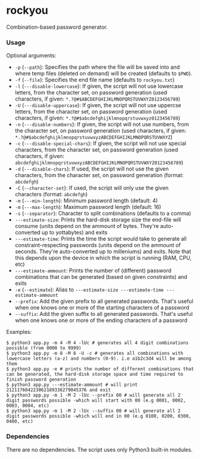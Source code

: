 # rockyou

Combination-based password generator.

### Usage

Optional arguments:

* `-p` (`--path`): Specifies the path where the file will be saved into and where temp files (deleted on demand) will be created (defaults to `$PWD`).
* `-f` (`--file`): Specifies the end file name (defaults to `rockyou.txt`)
* `-l` (`---disable-lowercase`): If given, the script will not use lowercase letters, from the character set, on password generation (used characters, if given: `*.?@#$ABCDEFGHIJKLMNOPQRSTUVWXYZ0123456789`)
* `-U` (`---disable-uppercase`): If given, the script will not use uppercse letters, from the character set, on password generation (used characters, if given: `*.?@#$abcdefghijklmnopqrstuvwxyz0123456789`)
* `-n` (`---disable-numbers`): If given, the script will not use numbers, from the character set, on password generation (used characters, if given: `*.?@#$abcdefghijklmnopqrstuvwxyzABCDEFGHIJKLMNOPQRSTUVWXYZ`)
* `-c` (`---disable-special-chars`): If given, the script will not use special characters, from the character set, on password generation (used characters, if given: `abcdefghijklmnopqrstuvwxyzABCDEFGHIJKLMNOPQRSTUVWXYZ0123456789`)
* `-d` (`---disable-chars`): If used, the script will not use the given characters, from the character set, on password generation (format: `abcdefgh`)
* `-C` (`--character-set`): If used, the script will only use the given characters (format: `abcdefgh`)
* `-m` (`---min-length`): Minimum password length (default: 4)
* `-m` (`---max-length`): Maximum password length (default: 16)
* `-s` (`--separator`): Character to split combinations (defaults to a comma)
* `---estimate-size`: Prints the hard-disk storage size the end-file will consume (units depend on the ammount of bytes. They're auto-converted up to yottabytes) and exits
* `---estimate-time`: Prints the time the script would take to generate all constraint-respecting passwords (units depend on the ammount of seconds. They're auto-converted up to milleniums) and exits. Note that this depends upon the device in which the script is running (RAM, CPU, etc)
* `---estimate-ammount`: Prints the number of (different) password combinations that can be generated (based on given constraints) and exits
* `-e` (`--estimate`): Alias to `---estimate-size ---estimate-time ---estimate-ammount`
* `--prefix`: Add the given prefix to all generated passwords. That's useful when one knows one or more of the starting characters of a password
* `--suffix`: Add the given suffix to all generated passwords. That's useful when one knows one or more of the ending characters of a password


Examples:
```shell
$ python3 app.py -m 4 -M 4 -lUc # generates all 4 digit combinations possible (from 0000 to 9999)
$ python3 app.py -m 8 -M 8 -U -c # generates all combinations with lowercase letters (a-z) and numbers (0-9). i.e a1b2c3d4 will be among them
$ python3 app.py -e # prints the number of different combinations that can be generated, the hard-disk storage space and time required to finish password generation
$ python3 app.py ---estimate-ammount # will print 212117604223062189336279045376 and exit
$ python3 app.py -m 1 -M 2 -lUc --prefix 00 # will generate all 2 digit passwords possible -which will start with 00 (e.g 0001, 0002, 0003, 0004, etc)
$ python3 app.py -m 1 -M 2 -lUc --suffix 00 # will generate all 2 digit passwords possible -which will end in 00 (e.g 0100, 0200, 0300, 0400, etc)
```

### Dependencies

There are no dependencies. The script uses only Python3 built-in modules.
